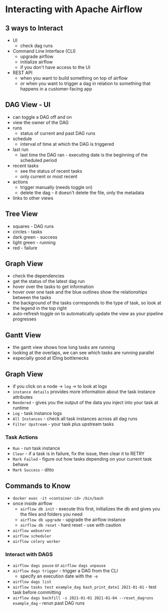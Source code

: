 # Interacting with Apache Airflow

## 3 ways to Interact

- UI
  - check dag runs
- Command Line Interface (CLI)
  - upgrade airflow
  - initialize airflow
  - if you don't have access to the UI
- REST API
  - when you want to build something on top of airflow
  - or when you want to trigger a dag in relation to something that happens in a customer-facing app

## DAG View - UI

- can toggle a DAG off and on
- view the owner of the DAG
- runs
  - status of current and past DAG runs
- schedule
  - interval of time at which the DAG is triggered
- last run
  - last time the DAG ran - executing date is the beginning of the scheduled period
- recent tasks
  - see the status of recent tasks
  - only current or most recent
- actions
  - trigger manually (needs toggle on)
  - delete the dag - it doesn't delete the file, only the metadata
- links to other views

## Tree View

- squares - DAG runs
- circles - tasks
- dark green - success
- light green - running
- red - failure

## Graph View

- check the dependencies
- get the status of the latest dag run
- hover over the tasks to get information
- hover over one task and the blue outlines show the relationships between the tasks
- the background of the tasks corresponds to the type of task, so look at the legend in the top right
- auto-refresh toggle on to automatically update the view as your pipeline progresses

## Gantt View

- the gantt view shows how long tasks are running
- looking at the overlaps, we can see which tasks are running parallel
- especially good at IDing bottlenecks

## Graph View

- if you click on a node -> `log` -> to look at logs
- `instance details` provides more information about the task instance attributes
- `Rendered` - gives you the output of the data you inject into your task at runtime
- `Log` - task instance logs
- `All Instances` - check all task instances across all dag runs
- `Filter Upstream` - your task plus upstream tasks

### Task Actions

- `Run` - run task instance
- `Clear` - if a task is in failure, fix the issue, then clear it to RETRY
- `Mark Failed` - figure out how tasks depending on your current task behave
- `Mark Success` - ditto

## Commands to Know

- `docker exec -it <container-id> /bin/bash`
- once inside airflow
  - `airflow db init` - execute this first, initializes the db and gives you the files and folders you need
  - `airflow db upgrade` - upgrade the airflow instance
  - `airflow db reset` - hard reset - use with caution
- `airflow webserver`
- `airflow scheduler`
- `airflow celery worker`

### Interact with DAGS

- `airflow dags pause` or `airflow dags unpause`
- `airflow dags trigger` - trigger a DAG from the CLI
  - specify an execution date with the `-e`
- `airflow dags list`
- `airflow tasks test example_dag bash_print_date1 2021-01-01` - test task before committing
- `airflow dags backfill -s 2021-01-01 2021-01-04 --reset_dagruns example_dag` - rerun past DAG runs

